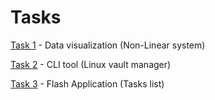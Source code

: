 # Tasks

[Task 1](datavis) - Data visualization (Non-Linear system)

[Task 2](vault_manager) - CLI tool (Linux vault manager)

[Task 3](tasker) - Flash Application (Tasks list)